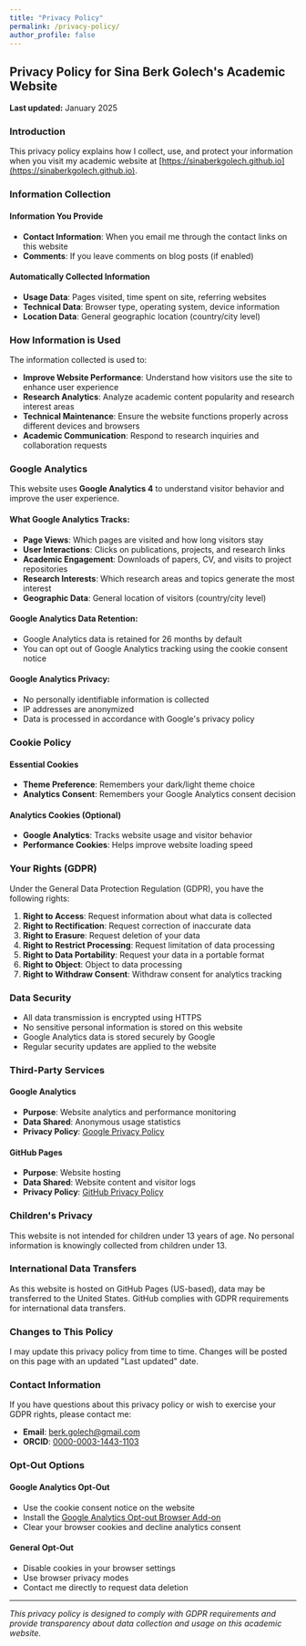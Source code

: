 ```yaml
---
title: "Privacy Policy"
permalink: /privacy-policy/
author_profile: false
---
```


## Privacy Policy for Sina Berk Golech's Academic Website

**Last updated:** January 2025

### Introduction

This privacy policy explains how I collect, use, and protect your information when you visit my academic website at [https://sinaberkgolech.github.io](https://sinaberkgolech.github.io).

### Information Collection

#### Information You Provide
- **Contact Information**: When you email me through the contact links on this website
- **Comments**: If you leave comments on blog posts (if enabled)

#### Automatically Collected Information
- **Usage Data**: Pages visited, time spent on site, referring websites
- **Technical Data**: Browser type, operating system, device information
- **Location Data**: General geographic location (country/city level)

### How Information is Used

The information collected is used to:
- **Improve Website Performance**: Understand how visitors use the site to enhance user experience
- **Research Analytics**: Analyze academic content popularity and research interest areas
- **Technical Maintenance**: Ensure the website functions properly across different devices and browsers
- **Academic Communication**: Respond to research inquiries and collaboration requests

### Google Analytics

This website uses **Google Analytics 4** to understand visitor behavior and improve the user experience.

#### What Google Analytics Tracks:
- **Page Views**: Which pages are visited and how long visitors stay
- **User Interactions**: Clicks on publications, projects, and research links
- **Academic Engagement**: Downloads of papers, CV, and visits to project repositories
- **Research Interests**: Which research areas and topics generate the most interest
- **Geographic Data**: General location of visitors (country/city level)

#### Google Analytics Data Retention:
- Google Analytics data is retained for 26 months by default
- You can opt out of Google Analytics tracking using the cookie consent notice

#### Google Analytics Privacy:
- No personally identifiable information is collected
- IP addresses are anonymized
- Data is processed in accordance with Google's privacy policy

### Cookie Policy

#### Essential Cookies
- **Theme Preference**: Remembers your dark/light theme choice
- **Analytics Consent**: Remembers your Google Analytics consent decision

#### Analytics Cookies (Optional)
- **Google Analytics**: Tracks website usage and visitor behavior
- **Performance Cookies**: Helps improve website loading speed

### Your Rights (GDPR)

Under the General Data Protection Regulation (GDPR), you have the following rights:

1. **Right to Access**: Request information about what data is collected
2. **Right to Rectification**: Request correction of inaccurate data
3. **Right to Erasure**: Request deletion of your data
4. **Right to Restrict Processing**: Request limitation of data processing
5. **Right to Data Portability**: Request your data in a portable format
6. **Right to Object**: Object to data processing
7. **Right to Withdraw Consent**: Withdraw consent for analytics tracking

### Data Security

- All data transmission is encrypted using HTTPS
- No sensitive personal information is stored on this website
- Google Analytics data is stored securely by Google
- Regular security updates are applied to the website

### Third-Party Services

#### Google Analytics
- **Purpose**: Website analytics and performance monitoring
- **Data Shared**: Anonymous usage statistics
- **Privacy Policy**: [Google Privacy Policy](https://policies.google.com/privacy)

#### GitHub Pages
- **Purpose**: Website hosting
- **Data Shared**: Website content and visitor logs
- **Privacy Policy**: [GitHub Privacy Policy](https://docs.github.com/en/site-policy/privacy-policies/github-privacy-statement)

### Children's Privacy

This website is not intended for children under 13 years of age. No personal information is knowingly collected from children under 13.

### International Data Transfers

As this website is hosted on GitHub Pages (US-based), data may be transferred to the United States. GitHub complies with GDPR requirements for international data transfers.

### Changes to This Policy

I may update this privacy policy from time to time. Changes will be posted on this page with an updated "Last updated" date.

### Contact Information

If you have questions about this privacy policy or wish to exercise your GDPR rights, please contact me:

- **Email**: [berk.golech@gmail.com](mailto:berk.golech@gmail.com)
- **ORCID**: [0000-0003-1443-1103](https://orcid.org/0000-0003-1443-1103)

### Opt-Out Options

#### Google Analytics Opt-Out
- Use the cookie consent notice on the website
- Install the [Google Analytics Opt-out Browser Add-on](https://tools.google.com/dlpage/gaoptout)
- Clear your browser cookies and decline analytics consent

#### General Opt-Out
- Disable cookies in your browser settings
- Use browser privacy modes
- Contact me directly to request data deletion

---

*This privacy policy is designed to comply with GDPR requirements and provide transparency about data collection and usage on this academic website.* 
